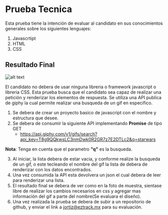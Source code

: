 # **Prueba Tecnica**

Esta prueba tiene la intención de evaluar al candidato en sus conocimientos generales sobre los siguientes lenguajes:

1. Javascrtipt
2. HTML
3. CSS


## **Resultado Final**
![alt text](https://corre2.eztrack.mx/_public.images/assets/giphy_technical_test.png)





El candidato no debera de usar ninguna libreria o framework javascript o libreria CSS. Esta prueba busca que el candidato sea capaz de realizar una petición y renderizar los elementos de respuesta. Se utiliza una API publica de giphy la cual permite realizar una busqueda de un gif en especifico.

1. Se debera de crear un proyecto basico de javascript con el nombre y estructura que desee.
2. Se debera de consumir la siguiente API implementando **Promise** de tipo GET
    * https://api.giphy.com/v1/gifs/search?api_key=T8g9QQkwsLC3nmDwk0R2GR7z7E2DTLc2&q=starwars

**Nota**: Tenga en cuenta que el parametro **"q"** es la busqueda.

3. Al iniciar, la lista debera de estar vacia, y conforme realize la busqueda de un gif, o este tecleando el nombre del gif la lista de debera de renderizar con los datos encontrados.
4. Una vez consumida la API esta devolvera un json el cual debera de leer para renderizar una lista.
5. El resultado final se debera de ver como en la foto de muestra, sientase libre de realizar los cambios necesarios en css y agregar mas información del gif a parte del nombre(Se evaluara el diseño).
6. Una vez realizada la prueba se debera de subir a un repositorio de github, y enviar el link a jortiz@eztrack.mx para su evaluación.



